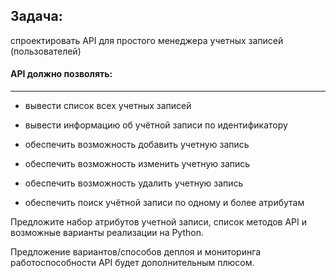 ## Задача: 
cпроектировать API для простого менеджера учетных записей (пользователей)

 

#### API должно позволять:

--------------------------------

- вывести список всех учетных записей

- вывести информацию об учётной записи по идентификатору

- обеспечить возможность добавить учетную запись

- обеспечить возможность изменить учетную запись

- обеспечить возможность удалить учетную запись

- обеспечить поиск учётной записи по одному и более атрибутам

 

Предложите набор атрибутов учетной записи, список методов API и возможные варианты реализации на Python.

Предложение вариантов/способов деплоя и мониторинга работоспособности API будет дополнительным плюсом.